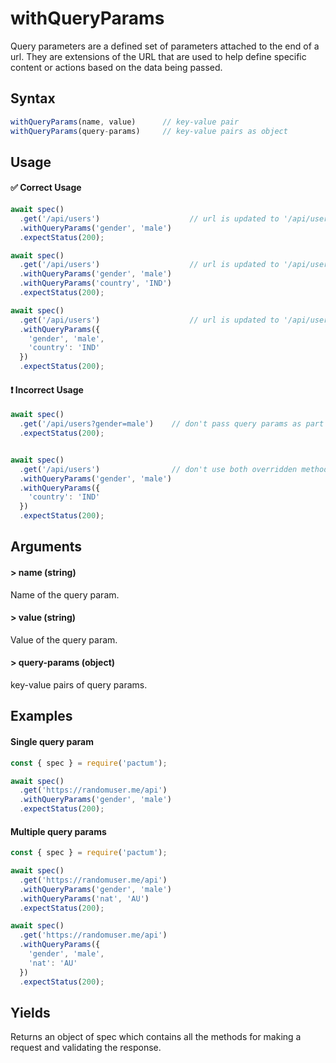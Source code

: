 # withQueryParams

Query parameters are a defined set of parameters attached to the end of a url. They are extensions of the URL that are used to help define specific content or actions based on the data being passed.

## Syntax

```js
withQueryParams(name, value)      // key-value pair
withQueryParams(query-params)     // key-value pairs as object
```

## Usage

#### ✅  Correct Usage

```js
await spec()
  .get('/api/users')                    // url is updated to '/api/users?gender=male'
  .withQueryParams('gender', 'male')
  .expectStatus(200);

await spec()
  .get('/api/users')                    // url is updated to '/api/users?gender=male&country=IND'
  .withQueryParams('gender', 'male')
  .withQueryParams('country', 'IND')
  .expectStatus(200);

await spec()
  .get('/api/users')                    // url is updated to '/api/users?gender=male&country=IND'
  .withQueryParams({
    'gender', 'male',
    'country': 'IND'
  })
  .expectStatus(200);
```

#### ❗ Incorrect Usage

```js
await spec()
  .get('/api/users?gender=male')    // don't pass query params as part of the url
  .expectStatus(200);


await spec()
  .get('/api/users')                // don't use both overridden methods in same spec
  .withQueryParams('gender', 'male')
  .withQueryParams({
    'country': 'IND'
  })
  .expectStatus(200);
```

## Arguments

#### > name (string)

Name of the query param.

#### > value (string)

Value of the query param.

#### > query-params (object)

key-value pairs of query params.

## Examples

#### Single query param

```js
const { spec } = require('pactum');

await spec()
  .get('https://randomuser.me/api')
  .withQueryParams('gender', 'male')
  .expectStatus(200);
```

#### Multiple query params

```js
const { spec } = require('pactum');

await spec()
  .get('https://randomuser.me/api')
  .withQueryParams('gender', 'male')
  .withQueryParams('nat', 'AU')
  .expectStatus(200);

await spec()
  .get('https://randomuser.me/api')
  .withQueryParams({
    'gender', 'male',
    'nat': 'AU'
  })
  .expectStatus(200);
```

## Yields

Returns an object of spec which contains all the methods for making a request and validating the response.